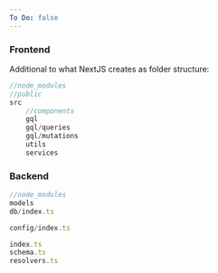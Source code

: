 ```yaml
---
To Do: false
---
```


### Frontend
Additional to what NextJS creates as folder structure:

```js
//node_modules
//public
src
	//components
	gql
	gql/queries
	gql/mutations
	utils
	services

```


### Backend
```ts
//node_modules
models
db/index.ts

config/index.ts

index.ts
schema.ts
resolvers.ts

```